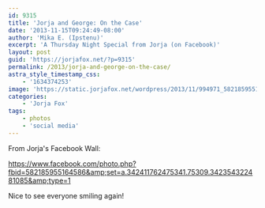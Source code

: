 ```yaml
---
id: 9315
title: 'Jorja and George: On the Case'
date: '2013-11-15T09:24:49-08:00'
author: 'Mika E. (Ipstenu)'
excerpt: 'A Thursday Night Special from Jorja (on Facebook)'
layout: post
guid: 'https://jorjafox.net/?p=9315'
permalink: /2013/jorja-and-george-on-the-case/
astra_style_timestamp_css:
    - '1634374253'
image: 'https://static.jorjafox.net/wordpress/2013/11/994971_582185955164586_1536973656_n.jpg'
categories:
    - 'Jorja Fox'
tags:
    - photos
    - 'social media'
---
```


From Jorja's Facebook Wall:

https://www.facebook.com/photo.php?fbid=582185955164586&amp;set=a.342411762475341.75309.342354322481085&amp;type=1

Nice to see everyone smiling again!